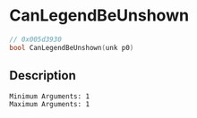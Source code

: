 # CanLegendBeUnshown
```c
// 0x005d3930
bool CanLegendBeUnshown(unk p0)
```
## Description
```
Minimum Arguments: 1
Maximum Arguments: 1
```
